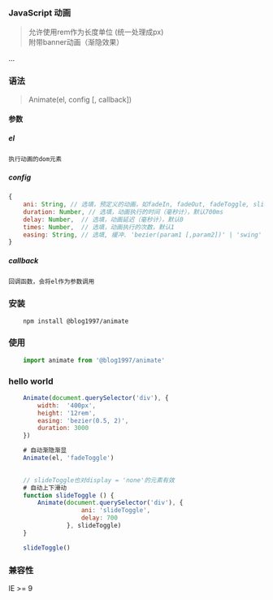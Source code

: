 ### JavaScript 动画   
       
>允许使用rem作为长度单位 (统一处理成px)  
附带banner动画（渐隐效果）   
    
...
### 语法
>Animate(el, config [, callback])

#### 参数
##### el 
    执行动画的dom元素
##### config

```javascript
{   
    ani: String, // 选填，预定义的动画，如fadeIn, fadeOut, fadeToggle, slideUp, slideDown, slideToggle  
    duration: Number, // 选填，动画执行的时间（毫秒计），默认700ms   
    delay: Number,  // 选填，动画延迟（毫秒计），默认0    
    times: Number,  // 选填，动画执行的次数，默认1   
    easing: String, // 选填, 缓冲. 'bezier(param1 [,param2])' | 'swing'  | 'liner'
}
```
##### callback
    回调函数，会将el作为参数调用

### 安装
```npm
    npm install @blog1997/animate
```
### 使用
```javascript
    import animate from '@blog1997/animate'
```
### hello world
```javascript
    Animate(document.querySelector('div'), {
        width:  '400px',
        height: '12rem',
        easing: 'bezier(0.5, 2)',
        duration: 3000
    })

    # 自动渐隐渐显
    Animate(el, 'fadeToggle')

    
    // slideToggle也对display = 'none'的元素有效
    # 自动上下滑动
    function slideToggle () {
        Animate(document.querySelector('div'), {
                    ani: 'slideToggle', 
                    delay: 700
                }, slideToggle)
    }

    slideToggle()
```
### 兼容性
 IE >= 9
